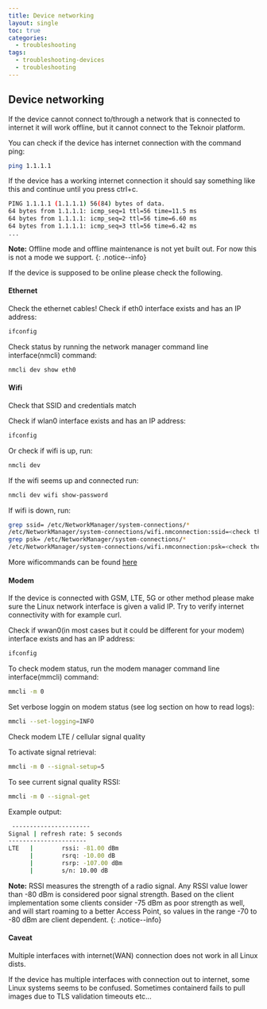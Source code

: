 ```yaml
---
title: Device networking
layout: single
toc: true
categories:
  - troubleshooting
tags:
  - troubleshooting-devices
  - troubleshooting
---
```


## Device networking
If the device cannot connect to/through a network that is connected to internet it will work offline, but it cannot 
connect to the Teknoir platform.

You can check if the device has internet connection with the command ping:

```bash
ping 1.1.1.1
```

If the device has a working internet connection it should say something like this and continue until you press ctrl+c.
```bash
PING 1.1.1.1 (1.1.1.1) 56(84) bytes of data.
64 bytes from 1.1.1.1: icmp_seq=1 ttl=56 time=11.5 ms
64 bytes from 1.1.1.1: icmp_seq=2 ttl=56 time=6.60 ms
64 bytes from 1.1.1.1: icmp_seq=3 ttl=56 time=6.42 ms
...
```

**Note:** Offline mode and offline maintenance is not yet built out. For now this is not a mode we support.
{: .notice--info}

If the device is supposed to be online please check the following.

#### Ethernet
Check the ethernet cables! Check if eth0 interface exists and has an IP address:

```bash
ifconfig
```

Check status by running the network manager command line interface(nmcli) command:

```bash
nmcli dev show eth0
```

#### Wifi
Check that SSID and credentials match

Check if wlan0 interface exists and has an IP address:

```bash
ifconfig
```

Or check if wifi is up, run:

```bash
nmcli dev
```

If the wifi seems up and connected run:

```bash
nmcli dev wifi show-password
```

If wifi is down, run:

```bash
grep ssid= /etc/NetworkManager/system-connections/*
/etc/NetworkManager/system-connections/wifi.nmconnection:ssid=<check the SSID here>
grep psk= /etc/NetworkManager/system-connections/*
/etc/NetworkManager/system-connections/wifi.nmconnection:psk=<check the password here>
```

More wificommands can be found [here](https://connectwww.com/nmcli-view-your-network-wifi-details-and-control-your-networkmanager/61731/)


#### Modem
If the device is connected with GSM, LTE, 5G or other method please make sure the Linux network interface is given a valid IP.
Try to verify internet connectivity with for example curl.

Check if wwan0(in most cases but it could be different for your modem) interface exists and has an IP address:

```bash
ifconfig
```

To check modem status, run the modem manager command line interface(mmcli) command:

```bash
mmcli -m 0
```

Set verbose loggin on modem status (see log section on how to read logs):

```bash
mmcli --set-logging=INFO
```


Check modem LTE / cellular signal quality

To activate signal retrieval:

```bash
mmcli -m 0 --signal-setup=5
```

To see current signal quality RSSI:

```bash
mmcli -m 0 --signal-get
```

Example output:

```bash
 ---------------------- 
Signal | refresh rate: 5 seconds
----------------------
LTE   |        rssi: -81.00 dBm
      |        rsrq: -10.00 dB
      |        rsrp: -107.00 dBm
      |        s/n: 10.00 dB
```

**Note:** RSSI measures the strength of a radio signal. Any RSSI value lower than -80 dBm is considered poor signal 
strength. Based on the client implementation some clients consider -75 dBm as poor strength as well, and will start 
roaming to a better Access Point, so values in the range -70 to -80 dBm are client dependent.
{: .notice--info}

#### Caveat
Multiple interfaces with internet(WAN) connection does not work in all Linux dists.

If the device has multiple interfaces with connection out to internet, some Linux systems seems to be confused. 
Sometimes containerd fails to pull images due to TLS validation timeouts etc...
